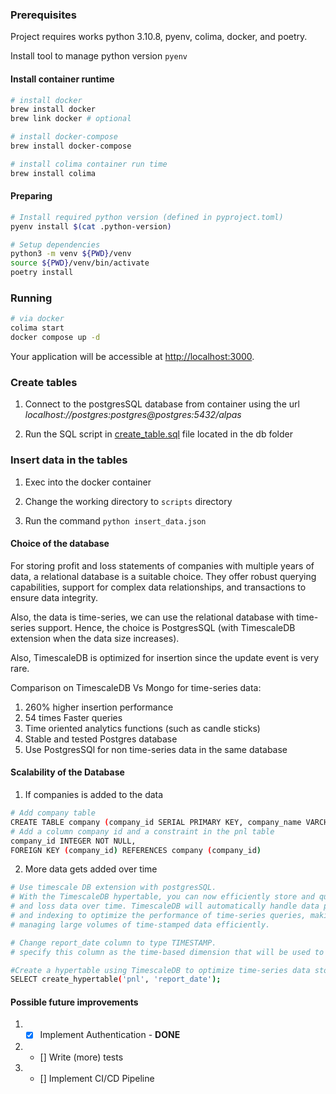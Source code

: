 ### Prerequisites

Project requires works python 3.10.8, pyenv, colima, docker, and poetry.

Install tool to manage python version `pyenv`

#### Install container runtime

```bash
# install docker
brew install docker
brew link docker # optional

# install docker-compose
brew install docker-compose

# install colima container run time
brew install colima
```

#### Preparing

```bash
# Install required python version (defined in pyproject.toml)
pyenv install $(cat .python-version)

# Setup dependencies
python3 -m venv ${PWD}/venv
source ${PWD}/venv/bin/activate
poetry install
```

### Running

```bash
# via docker
colima start
docker compose up -d
```

Your application will be accessible at <http://localhost:3000>.


### Create tables

1. Connect to the postgresSQL database from container using the url
_localhost://postgres:postgres@postgres:5432/alpas_

2. Run the SQL script in [create_table.sql](scripts/create_table.sql) file located in the db folder

### Insert data in the tables

1. Exec into the docker container

2. Change the working directory to `scripts` directory

3. Run the command `python insert_data.json`

#### Choice of the database

For storing profit and loss statements of companies with multiple years of data, a relational database is a suitable choice. They offer robust querying capabilities, support for complex data relationships, and transactions to ensure data integrity.

Also, the data is time-series, we can use the relational database with time-series support. Hence, the choice is PostgresSQL (with TimescaleDB extension when the data size increases).

Also, TimescaleDB is optimized for insertion since the update event is very rare.

Comparison on TimescaleDB Vs Mongo for time-series data:
1. 260% higher insertion performance
2. 54 times Faster queries
3. Time oriented analytics functions (such as candle sticks)
4. Stable and tested Postgres database
5. Use PostgresSQl for non time-series data in the same database

#### Scalability of the Database

1. If companies is added to the data
```bash
# Add company table
CREATE TABLE company (company_id SERIAL PRIMARY KEY, company_name VARCHAR(100) NOT NULL);
# Add a column company id and a constraint in the pnl table
company_id INTEGER NOT NULL,
FOREIGN KEY (company_id) REFERENCES company (company_id)
```

2. More data gets added over time
```bash
# Use timescale DB extension with postgresSQL.
# With the TimescaleDB hypertable, you can now efficiently store and query the profit
# and loss data over time. TimescaleDB will automatically handle data partitioning, compression,
# and indexing to optimize the performance of time-series queries, making it suitable for
# managing large volumes of time-stamped data efficiently.

# Change report_date column to type TIMESTAMP.
# specify this column as the time-based dimension that will be used to partition and organize the time-series data efficiently.

#Create a hypertable using TimescaleDB to optimize time-series data storage.
SELECT create_hypertable('pnl', 'report_date');
```

#### Possible future improvements
1. - [x] Implement Authentication - **DONE**
2. - [] Write (more) tests
3. - [] Implement CI/CD Pipeline
